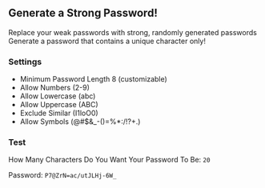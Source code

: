 ## Generate a Strong Password!
Replace your weak passwords with strong, randomly generated passwords
Generate a password that contains a unique character only!

### Settings
- Minimum Password Length 8 (customizable)
- Allow Numbers (2-9)
- Allow Lowercase (abc)
- Allow Uppercase (ABC)
- Exclude Similar (I1loO0)
- Allow Symbols (@#$&_-()=%*:/!?+.)

### Test
How Many Characters Do You Want Your Password To Be: `20`

Password: `P7@ZrN=ac/utJLHj-6W_`
